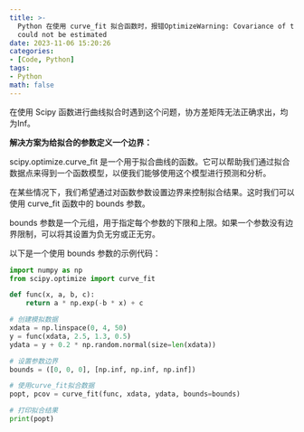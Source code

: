```yaml
---
title: >-
  Python 在使用 curve_fit 拟合函数时，报错OptimizeWarning: Covariance of the parameters
  could not be estimated
date: 2023-11-06 15:20:26
categories:
- [Code, Python]
tags:
- Python
math: false
---
```


在使用 Scipy 函数进行曲线拟合时遇到这个问题，协方差矩阵无法正确求出，均为Inf。

**解决方案为给拟合的参数定义一个边界：**

scipy.optimize.curve_fit 是一个用于拟合曲线的函数。它可以帮助我们通过拟合数据点来得到一个函数模型，以便我们能够使用这个模型进行预测和分析。

在某些情况下，我们希望通过对函数参数设置边界来控制拟合结果。这时我们可以使用 curve_fit 函数中的 bounds 参数。

bounds 参数是一个元组，用于指定每个参数的下限和上限。如果一个参数没有边界限制，可以将其设置为负无穷或正无穷。

以下是一个使用 bounds 参数的示例代码：

```python
import numpy as np
from scipy.optimize import curve_fit

def func(x, a, b, c):
    return a * np.exp(-b * x) + c

# 创建模拟数据
xdata = np.linspace(0, 4, 50)
y = func(xdata, 2.5, 1.3, 0.5)
ydata = y + 0.2 * np.random.normal(size=len(xdata))

# 设置参数边界
bounds = ([0, 0, 0], [np.inf, np.inf, np.inf])

# 使用curve_fit拟合数据
popt, pcov = curve_fit(func, xdata, ydata, bounds=bounds)

# 打印拟合结果
print(popt)
```

